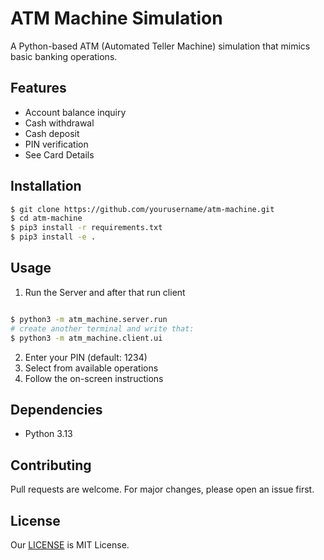 # ATM Machine Simulation

A Python-based ATM (Automated Teller Machine) simulation that mimics basic banking operations.

## Features

- Account balance inquiry
- Cash withdrawal
- Cash deposit
- PIN verification
- See Card Details

## Installation

```bash
$ git clone https://github.com/yourusername/atm-machine.git
$ cd atm-machine
$ pip3 install -r requirements.txt
$ pip3 install -e .
```

## Usage

1. Run the Server and after that run client

```bash

$ python3 -m atm_machine.server.run
# create another terminal and write that:
$ python3 -m atm_machine.client.ui
```


2. Enter your PIN (default: 1234)
3. Select from available operations
4. Follow the on-screen instructions

## Dependencies

- Python 3.13

## Contributing

Pull requests are welcome. For major changes, please open an issue first.

## License

Our [LICENSE](LICENSE.md) is MIT License.
